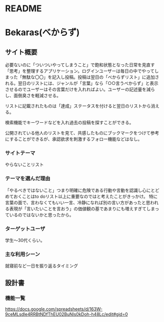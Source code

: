 # README

# Bekaras(べからず)

## サイト概要
必要ないのに「ついついやってしまうこと」で飽和状態となった日常を見直す「思考」を整理するアプリケーション。ログインユーザーは毎日の中でやってしまった「無駄な〇〇」を記入し投稿。投稿は翌日の「べからずリスト」に追加される。翌日のリストには、ジャンルが「言葉」なら「○○言うべからず」と表示させるのでユーザーはその言葉だけを入れればよい。ユーザーの記述量を減らし、面倒臭さを軽減させる。

リストに記載されたものは「達成」ステータスを付けると翌日のリストから消える。

検索機能でキーワードなどを入れ過去の投稿を探すことができる。

公開されている他人のリストを見て、共感したものにブックマークをつけて参考にすることができるが、承認欲求を刺激するフォロー機能などはなし。



### サイトテーマ
やらないことリスト

### テーマを選んだ理由
「やるべきではないこと」つまり明確に危険である行動や言動を認識し心にとどめておくことはto doリスト以上に重要なのではと考えたことがきっかけ。
特に言葉の面で、言わなくてもいい一言、冷静になれば別の言い方があったと思われる表現が「言いたいことを言おう」の価値観の基であまりにも増えすぎてしまっているのではないかと思ったから。

### ターゲットユーザ
学生～30代くらい。


### 主な利用シーン
就寝前など一日を振り返るタイミング

## 設計書

### 機能一覧
https://docs.google.com/spreadsheets/d/163W-9ceMLsdle4RRBtNDfThEU02BuNls0kDoh-h48Lc/edit#gid=0


